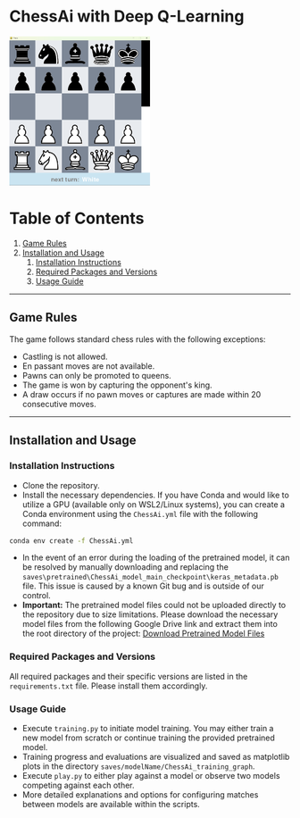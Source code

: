# ChessAi with Deep Q-Learning

<img src="rsc/startingPosition.png" width="50%" height="50%">

# Table of Contents
1. [Game Rules](#Game-Rules)
2. [Installation and Usage](#Installation-and-Usage)
    1. [Installation Instructions](#Installation-Instructions)
    2. [Required Packages and Versions](#Required-Packages-and-Versions)
    3. [Usage Guide](#Usage-Guide)

----

## Game Rules
The game follows standard chess rules with the following exceptions:
- Castling is not allowed.
- En passant moves are not available.
- Pawns can only be promoted to queens.
- The game is won by capturing the opponent's king.
- A draw occurs if no pawn moves or captures are made within 20 consecutive moves.

----

## Installation and Usage

### Installation Instructions
- Clone the repository.
- Install the necessary dependencies. If you have Conda and would like to utilize a GPU (available only on WSL2/Linux systems), you can create a Conda environment using the `ChessAi.yml` file with the following command:

```bash
conda env create -f ChessAi.yml
```

- In the event of an error during the loading of the pretrained model, it can be resolved by manually downloading and replacing the `saves\pretrained\ChessAi_model_main_checkpoint\keras_metadata.pb` file. This issue is caused by a known Git bug and is outside of our control.
- **Important:** The pretrained model files could not be uploaded directly to the repository due to size limitations. Please download the necessary model files from the following Google Drive link and extract them into the root directory of the project:
[Download Pretrained Model Files](https://drive.google.com/drive/folders/15tKfkTosqflaKJ54hZbXUa1A5Cf2yqr2?usp=sharing)

### Required Packages and Versions
All required packages and their specific versions are listed in the `requirements.txt` file. Please install them accordingly.

### Usage Guide
- Execute `training.py` to initiate model training. You may either train a new model from scratch or continue training the provided pretrained model.
- Training progress and evaluations are visualized and saved as matplotlib plots in the directory `saves/modelName/ChessAi_training_graph`.
- Execute `play.py` to either play against a model or observe two models competing against each other.
- More detailed explanations and options for configuring matches between models are available within the scripts.
